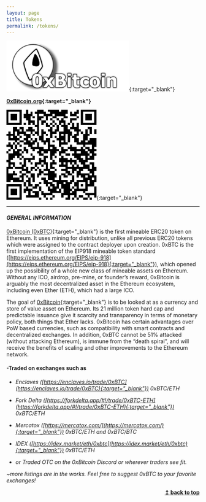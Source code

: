 ```yaml
---
layout: page
title: Tokens
permalink: /tokens/
---
```


[![0xBitcoin.org](/images/0xbtc-email.png)](https://0xbitcoin.org){:target="_blank"}

**[0xBitcoin.org](https://www.0xbitcoin.org){:target="_blank"}**

[![Contract QR-code](/images/0xBitcoin/contractQRC.png)](https://etherscan.io/address/0xb6ed7644c69416d67b522e20bc294a9a9b405b31){:target="_blank"}

--------------------------------

#### *GENERAL INFORMATION*

[0xBitcoin (0xBTC)](https://0xbitcoin.org){:target="_blank"} is the first mineable ERC20 token on Ethereum. It uses mining for distribution, unlike all previous ERC20 tokens which were assigned to the contract deployer upon creation. 0xBTC is the first implementation of the EIP918 mineable token standard ([https://eips.ethereum.org/EIPS/eip-918](https://eips.ethereum.org/EIPS/eip-918){:target="_blank"}), which opened up the possibility of a whole new class of mineable assets on Ethereum. Without any ICO, airdrop, pre-mine, or founder’s reward, 0xBitcoin is arguably the most decentralized asset in the Ethereum ecosystem, including even Ether (ETH), which had a large ICO.

The goal of [0xBitcoin](https://0xbitcoin.org){:target="_blank"} is to be looked at as a currency and store of value asset on Ethereum. Its 21 million token hard cap and predictable issuance give it scarcity and transparency in terms of monetary policy, both things that Ether lacks. 0xBitcoin has certain advantages over PoW based currencies, such as compatibility with smart contracts and decentralized exchanges. In addition, 0xBTC cannot be 51% attacked (without attacking Ethereum), is immune from the “death spiral”, and will receive the benefits of scaling and other improvements to the Ethereum network.

#### -Traded on exchanges such as

* *Enclaves ([https://enclaves.io/trade/0xBTC](https://enclaves.io/trade/0xBTC){:target="_blank"}) 0xBTC/ETH*

* *Fork Delta ([https://forkdelta.app/#!/trade/0xBTC-ETH](https://forkdelta.app/#!/trade/0xBTC-ETH){:target="_blank"}) 0xBTC/ETH*

* *Mercatox ([https://mercatox.com/](https://mercatox.com/){:target="_blank"}) 0xBTC/ETH and 0xBTC/BTC*

* *IDEX ([https://idex.market/eth/0xbtc](https://idex.market/eth/0xbtc){:target="_blank"}) 0xBTC/ETH*

* *or Traded OTC on the 0xBitcoin Discord or wherever traders see fit.*

 *~more listings are in the works. Feel free to suggest 0xBTC to your favorite exchanges!*
 &nbsp;
 <div align="right">
    <b><a href="#general-information">↥ back to top</a></b>
 </div>
